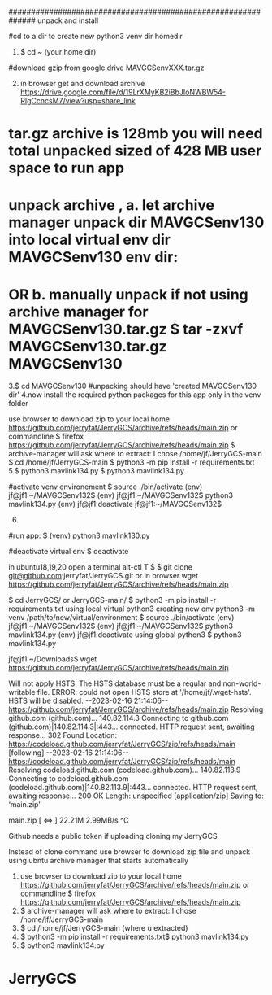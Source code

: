 ##############################################################
unpack and install

  #cd to a dir to create new python3 venv dir homedir
1. $ cd ~ (your home dir)

  #download gzip from google drive MAVGCSenvXXX.tar.gz 
  
2. in browser get and download archive https://drive.google.com/file/d/19LrXMyKB2iBbJIoNWBW54-RlgCcncsM7/view?usp=share_link 

# tar.gz archive is 128mb you will need total unpacked sized of 428 MB user space to run app
#   unpack archive , a. let archive manager unpack dir MAVGCSenv130 into local virtual env dir MAVGCSenv130 env dir:
# OR b. manually unpack if not using archive manager for MAVGCSenv130.tar.gz  $ tar -zxvf  MAVGCSenv130.tar.gz MAVGCSenv130
3.$ cd MAVGCSenv130         #unpacking should have 'created MAVGCSenv130 dir'
4.now install the required python packages for this app only in the venv folder

 
  use browser to download zip to your local home https://github.com/jerryfat/JerryGCS/archive/refs/heads/main.zip 
  or commandline 
$ firefox https://github.com/jerryfat/JerryGCS/archive/refs/heads/main.zip
$ archive-manager will ask where to extract: I chose /home/jf/JerryGCS-main
$ cd /home/jf/JerryGCS-main
$ python3 -m pip install -r requirements.txt
5.$ python3 mavlink134.py
$ python3 mavlink134.py
 
  #activate venv environement
$ source ./bin/activate
(env) jf@jf1:~/MAVGCSenv132$ 
(env) jf@jf1:~/MAVGCSenv132$ python3 mavlink134.py
(env) jf@jf1:deactivate
jf@jf1:~/MAVGCSenv132$ 

6.
  #run app:
$ (venv) python3 mavlink130.py

  #deactivate virtual env
$ deactivate 

in ubuntu18,19,20 open a terminal alt-ctl T
$ 
$ git clone git@github.com:jerryfat/JerryGCS.git
or
in browser 
wget https://github.com/jerryfat/JerryGCS/archive/refs/heads/main.zip

$ cd JerryGCS/ or JerryGCS-main/
$ python3 -m pip install -r requirements.txt
using local virtual python3
creating new env
python3 -m venv /path/to/new/virtual/environment
$ source ./bin/activate
(env) jf@jf1:~/MAVGCSenv132$ 
(env) jf@jf1:~/MAVGCSenv132$ python3 mavlink134.py
(env) jf@jf1:deactivate
using global python3
$ python3 mavlink134.py 
 
 jf@jf1:~/Downloads$ wget https://github.com/jerryfat/JerryGCS/archive/refs/heads/main.zip
 
Will not apply HSTS. The HSTS database must be a regular and non-world-writable file.
ERROR: could not open HSTS store at '/home/jf/.wget-hsts'. HSTS will be disabled.
--2023-02-16 21:14:06--  https://github.com/jerryfat/JerryGCS/archive/refs/heads/main.zip
Resolving github.com (github.com)... 140.82.114.3
Connecting to github.com (github.com)|140.82.114.3|:443... connected.
HTTP request sent, awaiting response... 302 Found
Location: https://codeload.github.com/jerryfat/JerryGCS/zip/refs/heads/main [following]
--2023-02-16 21:14:06--  https://codeload.github.com/jerryfat/JerryGCS/zip/refs/heads/main
Resolving codeload.github.com (codeload.github.com)... 140.82.113.9
Connecting to codeload.github.com (codeload.github.com)|140.82.113.9|:443... connected.
HTTP request sent, awaiting response... 200 OK
Length: unspecified [application/zip]
Saving to: ‘main.zip’

main.zip                [  <=>               ]  22.21M  2.99MB/s               ^C



 Github needs a public token if uploading cloning my JerryGCS

Instead of clone command use browser to download zip file and unpack using ubntu archive manager that starts automatically

 1. use browser to download zip to your local home https://github.com/jerryfat/JerryGCS/archive/refs/heads/main.zip
  or commandline
  $ firefox https://github.com/jerryfat/JerryGCS/archive/refs/heads/main.zip
 2. $ archive-manager will ask where to extract: I chose /home/jf/JerryGCS-main
 3. $ cd /home/jf/JerryGCS-main (where u extracted)
 4. $ python3 -m pip install -r requirements.txt$ python3 mavlink134.py
 5. $ python3 mavlink134.py
# JerryGCS
